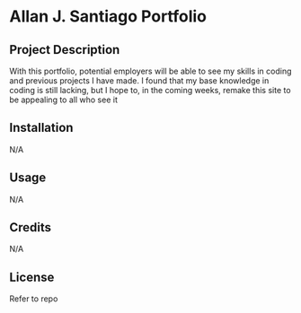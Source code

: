 # Allan J. Santiago Portfolio

## Project Description
With this portfolio, potential employers will be able to see my skills in coding and previous projects I have made. I found that my base knowledge in coding is still lacking, but I hope to, in the coming weeks, remake this site to be appealing to all who see it

## Installation
N/A

## Usage
N/A

## Credits
N/A

## License
Refer to repo